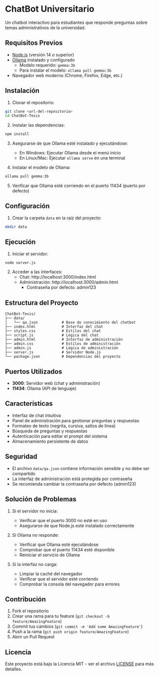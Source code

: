 # ChatBot Universitario

Un chatbot interactivo para estudiantes que responde preguntas sobre temas administrativos de la universidad.

## Requisitos Previos

- [Node.js](https://nodejs.org/) (versión 14 o superior)
- [Ollama](https://ollama.ai/) instalado y configurado
  - Modelo requerido: `gemma:3b`
  - Para instalar el modelo: `ollama pull gemma:3b`
- Navegador web moderno (Chrome, Firefox, Edge, etc.)

## Instalación

1. Clonar el repositorio:
```bash
git clone <url-del-repositorio>
cd ChatBot-Tesis
```

2. Instalar las dependencias:
```bash
npm install
```

3. Asegurarse de que Ollama esté instalado y ejecutándose:
   - En Windows: Ejecutar Ollama desde el menú inicio
   - En Linux/Mac: Ejecutar `ollama serve` en una terminal

4. Instalar el modelo de Ollama:
```bash
ollama pull gemma:3b
```

5. Verificar que Ollama esté corriendo en el puerto 11434 (puerto por defecto)

## Configuración

1. Crear la carpeta `data` en la raíz del proyecto:
```bash
mkdir data
```


## Ejecución

1. Iniciar el servidor:
```bash
node server.js
```

2. Acceder a las interfaces:
   - Chat: http://localhost:3000/index.html
   - Administración: http://localhost:3000/admin.html
     - Contraseña por defecto: admin123

## Estructura del Proyecto

```
ChatBot-Tesis/
├── data/
│   └── qa.json           # Base de conocimiento del chatbot
├── index.html            # Interfaz del chat
├── styles.css            # Estilos del chat
├── script.js             # Lógica del chat
├── admin.html            # Interfaz de administración
├── admin.css             # Estilos de administración
├── admin.js              # Lógica de administración
├── server.js             # Servidor Node.js
└── package.json          # Dependencias del proyecto
```

## Puertos Utilizados

- **3000**: Servidor web (chat y administración)
- **11434**: Ollama (API de lenguaje)

## Características

- Interfaz de chat intuitiva
- Panel de administración para gestionar preguntas y respuestas
- Formateo de texto (negrita, cursiva, saltos de línea)
- Búsqueda de preguntas y respuestas
- Autenticación para editar el prompt del sistema
- Almacenamiento persistente de datos

## Seguridad

- El archivo `data/qa.json` contiene información sensible y no debe ser compartido
- La interfaz de administración está protegida por contraseña
- Se recomienda cambiar la contraseña por defecto (admin123)

## Solución de Problemas

1. Si el servidor no inicia:
   - Verificar que el puerto 3000 no esté en uso
   - Asegurarse de que Node.js esté instalado correctamente

2. Si Ollama no responde:
   - Verificar que Ollama esté ejecutándose
   - Comprobar que el puerto 11434 esté disponible
   - Reiniciar el servicio de Ollama

3. Si la interfaz no carga:
   - Limpiar la caché del navegador
   - Verificar que el servidor esté corriendo
   - Comprobar la consola del navegador para errores

## Contribución

1. Fork el repositorio
2. Crear una rama para tu feature (`git checkout -b feature/AmazingFeature`)
3. Commit tus cambios (`git commit -m 'Add some AmazingFeature'`)
4. Push a la rama (`git push origin feature/AmazingFeature`)
5. Abrir un Pull Request

## Licencia

Este proyecto está bajo la Licencia MIT - ver el archivo [LICENSE](LICENSE) para más detalles.
